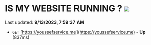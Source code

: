 # IS MY WEBSITE RUNNING ? [![](https://img.shields.io/static/v1?label=Sponsor&message=%E2%9D%A4&logo=GitHub&color=%23fe8e86)](https://github.com/sponsors/<username>)

Last updated: **9/13/2023, 7:59:37 AM**

- `GET` [https://youssefservice.me](https://youssefservice.me) - **Up** (837ms)
